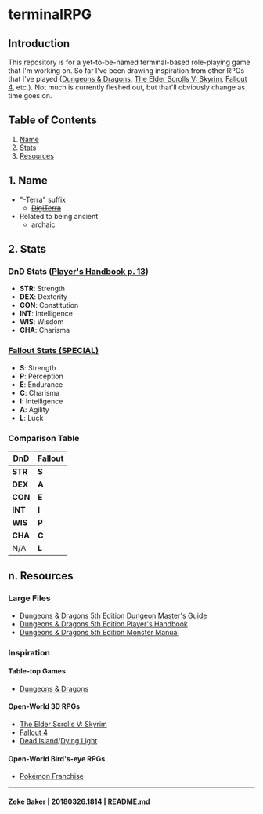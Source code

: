 # terminalRPG

## Introduction

This repository is for a yet-to-be-named terminal-based role-playing game that I'm working on. So far I've been drawing inspiration from other RPGs that I've played ([Dungeons & Dragons](http://dnd.wizards.com/), [The Elder Scrolls V: Skyrim](https://elderscrolls.bethesda.net/en/skyrim?), [Fallout 4](https://fallout.bethesda.net/games/fallout-4), etc.). Not much is currently fleshed out, but that'll obviously change as time goes on.

## Table of Contents
1. [Name](#1_name)
2. [Stats](#2_stats)
2. [Resources](#n_resources)

## 1. Name
* "-Terra" suffix
	* [~~DigiTerra~~](digiterragroup.com)
* Related to being ancient
	* archaic

## 2. Stats

### DnD Stats ([Player's Handbook p. 13](https://drive.google.com/open?id=16E2w_vKCj2yp5DwMmjvi1eVVP-Juxukj))
* **STR**: Strength
* **DEX**: Dexterity
* **CON**: Constitution
* **INT**: Intelligence
* **WIS**: Wisdom
* **CHA**: Charisma

### [Fallout Stats (**SPECIAL**)](http://fallout.wikia.com/wiki/Primary_statistic)
* **S**: Strength
* **P**: Perception
* **E**: Endurance
* **C**: Charisma
* **I**: Intelligence
* **A**: Agility
* **L**: Luck

### Comparison Table

DnD     | Fallout
---     | ---
**STR** | **S**
**DEX** | **A**
**CON** | **E**
**INT** | **I**
**WIS** | **P**
**CHA** | **C**
N/A     | **L**

## n. Resources

### Large Files
* [Dungeons & Dragons 5th Edition Dungeon Master's Guide](https://drive.google.com/open?id=1V9Qw_3Z1JAG6Zx_NsEKYCQiMBbbDJw_H)
* [Dungeons & Dragons 5th Edition Player's Handbook](https://drive.google.com/open?id=16E2w_vKCj2yp5DwMmjvi1eVVP-Juxukj)
* [Dungeons & Dragons 5th Edition Monster Manual](https://drive.google.com/open?id=1xaYBalD5_XE_pcFNkwBWYf7aaPfZT3sx)

### Inspiration

#### Table-top Games
* [Dungeons & Dragons](http://dnd.wizards.com/)

#### Open-World 3D RPGs
* [The Elder Scrolls V: Skyrim](https://elderscrolls.bethesda.net/en/skyrim?)
* [Fallout 4](https://fallout.bethesda.net/games/fallout-4)
* [Dead Island](https://deadisland.deepsilver.com/us/dide_us.html)/[Dying Light](https://dyinglightgame.com/)

#### Open-World Bird's-eye RPGs
* [Pokémon Franchise](https://www.pokemon.com/us/)

---

#### Zeke Baker | 20180326.1814 | README.md